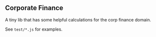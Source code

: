 ## Corporate Finance

A tiny lib that has some helpful calculations for the corp finance domain.

See `test/*.js` for examples.


